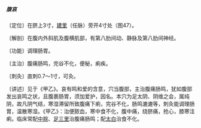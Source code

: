 ##### 腹哀

〔定位〕在脐上3寸，[建里](https://www.gmzyjc.com/read/zjs/zjs3.2.1-0.1.1.3.10.md)（任脉）旁开4寸处（图47）。

〔解剖〕在腹内外斜肌及腹横肌部，有第八肋间动、静脉及第八肋间神经。

〔功能〕调理肠胃。

〔主治〕腹痛肠鸣，完谷不化，便秘，痢疾。

〔刺灸〕直刺0.7～1寸，可灸。

〔讲述〕见于《甲乙》。哀有鸣和爱的含意，穴当腹部，主治腹痛肠鸣，犹如腹部发出哀鸣之状，且腹裹肠胃，须加爱护，因名。本穴为足太阴、阴维之会，属纯阴，故凡阴气结，寒湿滞留所致腹痛下痢，完谷不化，肠鸣漉漉等，刺灸能调理肠胃，温散寒湿。《甲乙》：治便脓血，寒中食不化，腹中痛，绕脐痛，抢心，膝寒注痢。临床常配[中脘](https://www.gmzyjc.com/read/zjs/zjs3.2.1-0.1.1.3.11.md)、[足三里](https://www.gmzyjc.com/read/zjs/zjs3.1.1-3-0.1.3.3.36.md)治腹痛肠鸣；配[太白](https://www.gmzyjc.com/read/zjs/zjs3.1.4-6-0.0.1.3.3.md)治食不化。
